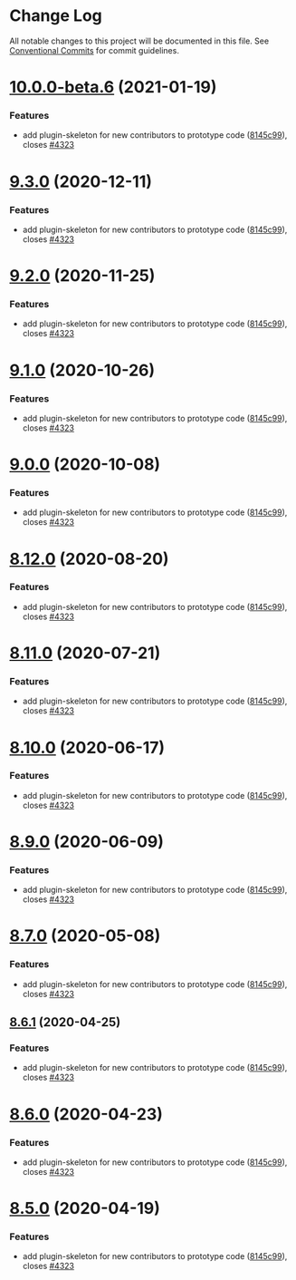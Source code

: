 # Change Log

All notable changes to this project will be documented in this file.
See [Conventional Commits](https://conventionalcommits.org) for commit guidelines.

# [10.0.0-beta.6](https://github.com/IBM/kui/compare/v4.5.0...v10.0.0-beta.6) (2021-01-19)

### Features

- add plugin-skeleton for new contributors to prototype code ([8145c99](https://github.com/IBM/kui/commit/8145c99)), closes [#4323](https://github.com/IBM/kui/issues/4323)

# [9.3.0](https://github.com/IBM/kui/compare/v4.5.0...v9.3.0) (2020-12-11)

### Features

- add plugin-skeleton for new contributors to prototype code ([8145c99](https://github.com/IBM/kui/commit/8145c99)), closes [#4323](https://github.com/IBM/kui/issues/4323)

# [9.2.0](https://github.com/IBM/kui/compare/v4.5.0...v9.2.0) (2020-11-25)

### Features

- add plugin-skeleton for new contributors to prototype code ([8145c99](https://github.com/IBM/kui/commit/8145c99)), closes [#4323](https://github.com/IBM/kui/issues/4323)

# [9.1.0](https://github.com/IBM/kui/compare/v4.5.0...v9.1.0) (2020-10-26)

### Features

- add plugin-skeleton for new contributors to prototype code ([8145c99](https://github.com/IBM/kui/commit/8145c99)), closes [#4323](https://github.com/IBM/kui/issues/4323)

# [9.0.0](https://github.com/IBM/kui/compare/v4.5.0...v9.0.0) (2020-10-08)

### Features

- add plugin-skeleton for new contributors to prototype code ([8145c99](https://github.com/IBM/kui/commit/8145c99)), closes [#4323](https://github.com/IBM/kui/issues/4323)

# [8.12.0](https://github.com/IBM/kui/compare/v4.5.0...v8.12.0) (2020-08-20)

### Features

- add plugin-skeleton for new contributors to prototype code ([8145c99](https://github.com/IBM/kui/commit/8145c99)), closes [#4323](https://github.com/IBM/kui/issues/4323)

# [8.11.0](https://github.com/IBM/kui/compare/v4.5.0...v8.11.0) (2020-07-21)

### Features

- add plugin-skeleton for new contributors to prototype code ([8145c99](https://github.com/IBM/kui/commit/8145c99)), closes [#4323](https://github.com/IBM/kui/issues/4323)

# [8.10.0](https://github.com/IBM/kui/compare/v4.5.0...v8.10.0) (2020-06-17)

### Features

- add plugin-skeleton for new contributors to prototype code ([8145c99](https://github.com/IBM/kui/commit/8145c99)), closes [#4323](https://github.com/IBM/kui/issues/4323)

# [8.9.0](https://github.com/IBM/kui/compare/v4.5.0...v8.9.0) (2020-06-09)

### Features

- add plugin-skeleton for new contributors to prototype code ([8145c99](https://github.com/IBM/kui/commit/8145c99)), closes [#4323](https://github.com/IBM/kui/issues/4323)

# [8.7.0](https://github.com/IBM/kui/compare/v4.5.0...v8.7.0) (2020-05-08)

### Features

- add plugin-skeleton for new contributors to prototype code ([8145c99](https://github.com/IBM/kui/commit/8145c99)), closes [#4323](https://github.com/IBM/kui/issues/4323)

## [8.6.1](https://github.com/IBM/kui/compare/v4.5.0...v8.6.1) (2020-04-25)

### Features

- add plugin-skeleton for new contributors to prototype code ([8145c99](https://github.com/IBM/kui/commit/8145c99)), closes [#4323](https://github.com/IBM/kui/issues/4323)

# [8.6.0](https://github.com/IBM/kui/compare/v4.5.0...v8.6.0) (2020-04-23)

### Features

- add plugin-skeleton for new contributors to prototype code ([8145c99](https://github.com/IBM/kui/commit/8145c99)), closes [#4323](https://github.com/IBM/kui/issues/4323)

# [8.5.0](https://github.com/IBM/kui/compare/v4.5.0...v8.5.0) (2020-04-19)

### Features

- add plugin-skeleton for new contributors to prototype code ([8145c99](https://github.com/IBM/kui/commit/8145c99)), closes [#4323](https://github.com/IBM/kui/issues/4323)
